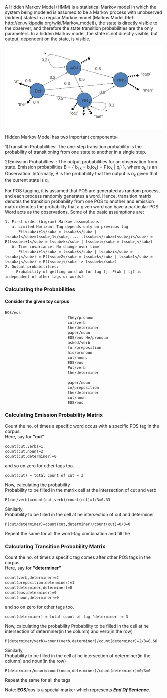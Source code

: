A Hidden Markov Model (HMM) is a statistical Markov model in which the system being modeled is assumed to be a Markov process with unobserved (hidden) states.In a regular Markov model (Markov Model (Ref: http://en.wikipedia.org/wiki/Markov_model)), the state is directly visible to the observer, and therefore the state transition probabilities are the only parameters. In a hidden Markov model, the state is not directly visible, but output, dependent on the state, is visible.

<img src="images/hmm.jpg">

Hidden Markov Model has two important components-

1)Transition Probabilities: The one-step transition probability is the probability of transitioning from one state to another in a single step.

2)Emission Probabilties: : The output probabilities for an observation from state. Emission probabilities B = { b<sub>i,k</sub> = b<sub>i</sub>(o<sub>k</sub>) = P(o<sub>k</sub> | q<sub>i</sub>) }, where o<sub>k</sub> is an Observation. Informally, B is the probability that the output is o<sub>k</sub> given that the current state is q<sub>i</sub>

For POS tagging, it is assumed that POS are generated as random process, and each process randomly generates a word. Hence, transition matrix denotes the transition probability from one POS to another and emission matrix denotes the probability that a given word can have a particular POS. Word acts as the observations. Some of the basic assumptions are:

```
1. First-order (bigram) Markov assumptions:
   a. Limited Horizon: Tag depends only on previous tag
      P(t<sub>i+1</sub> = t<sub>k</sub> | t<sub>1</sub>=t<sub>j1</sub>,.....,t<sub>i</sub>=t<sub>ji</sub>) = P(t<sub>i+1</sub> = t<sub>k</sub> | t<sub>i</sub> = t<sub>j</sub>)
   b. Time invariance: No change over time
      P(t<sub>i+1</sub> = t<sub>k</sub> | t<sub>i</sub> = t<sub>j</sub>) = P(t<sub>2</sub> = t<sub>k</sub> | t<sub>1</sub> = t<sub>j</sub>) = P(t<sub>j</sub> -> t<sub>k</sub>)
2. Output probabilities:
   - Probability of getting word wk for tag tj: P(wk | tj) is independent of other tags or words!

```
### Calculating the Probabilities

####  Consider the given toy corpus

```
EOS/eos
                            They/pronoun
                            cut/verb
                            the/determiner
                            paper/noun
                            EOS/eos He/pronoun
                            asked/verb
                            for/preposition
                            his/pronoun
                            cut/noun.
                            EOS/eos
                            Put/verb
                            the/determiner

                            paper/noun
                            in/preposition
                            the/determiner
                            cut/noun
                            EOS/eos

```

###  Calculating Emission Probability Matrix

Count the no. of times a specific word occus with a specific POS tag in the corpus.</br>
Here, say for **"cut"**

```
count(cut,verb)=1 
count(cut,noun)=2 
count(cut,determiner)=0 
```

and so on zero for other tags too.


```
count(cut) = total count of cut = 3
```

Now, calculating the probability</br>
Probability to be filled in the matrix cell at the intersection of cut and verb</br>

```
P(cut/verb)=count(cut,verb)/count(cut)=1/3=0.33
```

Similarly,</br>
Probability to be filled in the cell at he intersection of cut and determiner

```
P(cut/determiner)=count(cut,determiner)/count(cut)=0/3=0
```

 Repeat the same for all the word-tag combination and fill the

###  Calculating Transition Probability Matrix

Count the no. of times a specific tag comes after other POS tags in the corpus.</br>
Here, say for **"determiner"**

```
count(verb,determiner)=2 
count(preposition,determiner)=1 
count(determiner,determiner)=0 
count(eos,determiner)=0 
count(noun,determiner)=0 
```

and so on zero for other tags too.

```
count(determiner) = total count of tag 'determiner' = 3
```

Now, calculating the probability
Probability to be filled in the cell at he intersection of determiner(in the column) and verb(in the row)

```
P(determiner/verb)=count(verb,determiner)/count(determiner)=2/3=0.66
```

Similarly,</br>
Probability to be filled in the cell at he intersection of determiner(in the column) and noun(in the row)

```
P(determiner/noun)=count(noun,determiner)/count(determiner)=0/3=0
```

Repeat the same for all the tags

Note: **EOS**/eos is a special marker which represents ***End Of Sentence***.
